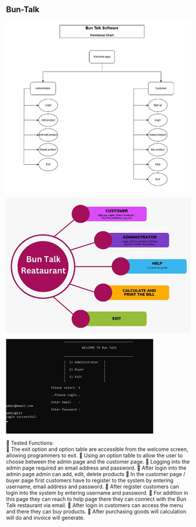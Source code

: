 ## Bun-Talk

![Image Alt](https://github.com/Thishara-Herath/Bun-Talk/blob/bdc8359e4b8bb3b36d20c57cf8f49dbb42e57821/Read%20me%20img/buntalk1.png)

![Image Alt](https://github.com/Thishara-Herath/Bun-Talk/blob/8d7f714dcf56d928279dfa1497873e88afb23347/Read%20me%20img/buntalk0.png)

![Image Alt](https://github.com/Thishara-Herath/Bun-Talk/blob/edf0b33c6e1dd10309c8575f1c6af5926e58835c/Read%20me%20img/bun2.png)

 Tested Functions:  
 The exit option and option table are accessible from the welcome screen, 
allowing programmers to exit. 
 Using an option table to allow the user to choose between the admin page and 
the customer page. 
 Logging into the admin page required an email address and password. 
 After login into the admin page admin can add, edit, delete products 
 In the customer page / buyer page first customers have to register to the system 
by entering username, email address and password. 
 After register customers can login into the system by entering username and 
password. 
 For addition in this page they can reach to help page there they can connect 
with the Bun Talk restaurant via email. 
 After login in customers can access the menu and there they can buy products. 
 After purchasing goods will calculation will do and invoice will generate.





